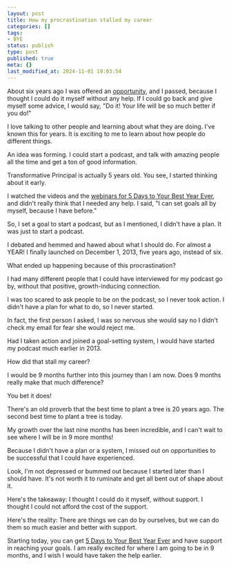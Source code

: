 ```yaml
---
layout: post
title: How my procrastination stalled my career
categories: []
tags:
- BYE
status: publish
type: post
published: true
meta: {}
last_modified_at: 2024-11-01 19:03:54
---
```


About six years ago I was offered an 
[opportunity](http://bestyearever.me/jjones/2019webinar), and I passed, because I thought I could do it myself without any help. If I could go back and give myself some advice, I would say, "Do it! Your life will be so much better if you do!"

I love talking to other people and learning about what they are doing. I've known this for years. It is exciting to me to learn about how people do different things.

An idea was forming. I could start a podcast, and talk with amazing people all the time and get a ton of good information.

Transformative Principal is actually 5 years old. You see, I started thinking about it early.

I watched the videos and the 
[webinars for 5 Days to Your Best Year Ever](http://bestyearever.me/jjones/2019webinar), and didn't really think that I needed any help. I said, "I can set goals all by myself, because I have before."

So, I set a goal to start a podcast, but as I mentioned, I didn't have a plan. It was just to start a podcast.

I debated and hemmed and hawed about what I should do. For almost a YEAR! I finally launched on December 1, 2013, five years ago, instead of six.

What ended up happening because of this procrastination?

I had many different people that I could have interviewed for my podcast go by, without that positive, growth-inducing connection.

I was too scared to ask people to be on the podcast, so I never took action. I didn't have a plan for what to do, so I never started.

In fact, the first person I asked, I was so nervous she would say no I didn't check my email for fear she would reject me.

Had I taken action and joined a goal-setting system, I would have started my podcast much earlier in 2013.

How did that stall my career?

I would be 9 months further into this journey than I am now. Does 9 months really make that much difference?

You bet it does!

There's an old proverb that the best time to plant a tree is 20 years ago. The second best time to plant a tree is today.

My growth over the last nine months has been incredible, and I can't wait to see where I will be in 9 more months!

Because I didn't have a plan or a system, I missed out on opportunities to be successful that I could have experienced.

Look, I'm not depressed or bummed out because I started later than I should have. It's not worth it to ruminate and get all bent out of shape about it.

Here's the takeaway: I thought I could do it myself, without support. I thought I could not afford the cost of the support.

Here's the reality: There are things we can do by ourselves, but we can do them so much easier and better with support.

Starting today, you can get 
[5 Days to Your Best Year Ever](http://bestyearever.me/jjones/2019byesales) and have support in reaching your goals. I am really excited for where I am going to be in 9 months, and I wish I would have taken the help earlier.
